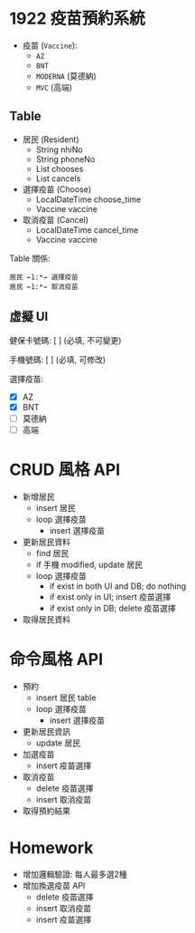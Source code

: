 # 1922 疫苗預約系統

- 疫苗 (`Vaccine`): 
	- `AZ`
	- `BNT`
	- `MODERNA` (莫德納)
	-  `MVC` (高端)

## Table

- 居民 (Resident)
	- String nhiNo 
	- String phoneNo 
	- List chooses 
	- List cancels 
- 選擇疫苗 (Choose)
	- LocalDateTime choose_time
	- Vaccine vaccine
- 取消疫苗 (Cancel)
	- LocalDateTime cancel_time
	- Vaccine vaccine

Table 關係:

```
居民 ←1:*→ 選擇疫苗
居民 ←1:*→ 取消疫苗
```

## 虛擬 UI

健保卡號碼: [          ] (必填, 不可變更)

手機號碼: [          ] (必填, 可修改)

選擇疫苗:

- [X] AZ
- [X] BNT
- [ ] 莫德納
- [ ] 高端

# CRUD 風格 API

- 新增居民
  - insert 居民
  - loop 選擇疫苗
    - insert 選擇疫苗
- 更新居民資料
  - find 居民
  - if 手機 modified, update 居民
  - loop 選擇疫苗
    - if exist in both UI and DB; do nothing
    - if exist only in UI; insert 疫苗選擇
    - if exist only in DB; delete 疫苗選擇
- 取得居民資料

# 命令風格 API

- 預約
    - insert 居民 table
    - loop 選擇疫苗
        - insert 選擇疫苗
- 更新居民資訊
    - update 居民
- 加選疫苗
    - insert 疫苗選擇
- 取消疫苗
    - delete 疫苗選擇
    - insert 取消疫苗
- 取得預約結果

# Homework

- 增加邏輯驗證: 每人最多選2種
- 增加換選疫苗 API
    - delete 疫苗選擇
    - insert 取消疫苗
    - insert 疫苗選擇
